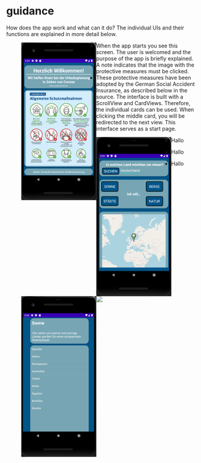 # guidance

How does the app work and what can it do? 
The individual UIs and their functions are explained in more detail below.


><img align="left" src="MainActivity.PNG" width="200">
- When the app starts you see this screen. The user is welcomed and the purpose of the app is briefly explained. A note indicates that the image with the protective measures must be clicked.
- These protective measures have been adopted by the German Social Accident Insurance, as described below in the source. The interface is built with a ScrollView and CardViews. Therefore, the individual cards can be used. When clicking the middle card, you will be redirected to the next view. This interface serves as a start page.



><img align="left" src="MapFragment.PNG" width="200">
- Hallo



><img align="left" src="DestinationsList.PNG" width="200">
- Hallo



><img align="left" src="CountryDeatils.PNG" width="200">
- Hallo
